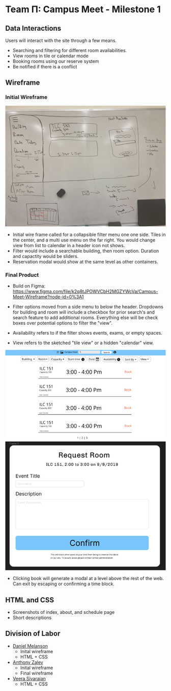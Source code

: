 # Team &Pi;: Campus Meet - Milestone 1

## Data Interactions

Users will interact with the site through a few means.

- Searching and filtering for different room availabilities.
- View rooms in tile or calendar mode
- Booking rooms using our reserve system
- Be notified if there is a conflict

## Wireframe

### Initial Wireframe

![Inital Wireframe](../images/wireframe-inital.jpg)

- Initial wire frame called for a collapsible filter menu one one side. Tiles in the center, and a multi use menu on the far right. You would change view from list to calendar in a header icon not shows.
- Filter would include a searchable building, then room option. Duration and capactity would be sliders.
- Reservation modal would show at the same level as other containers.

### Final Product

- Build on Figma: <https://www.figma.com/file/k2q8tJPOWVCbH2MGZYWcVa/Campus-Meet-Wireframe?node-id=0%3A1>

- Filter options moved from a side menu to below the header. Dropdowns for building and room will include a checkbox for prior search's and search feature to add additional rooms. Everything else will be check boxes over potential options to filter the "view".
- Availability refers to if the filter shows events, exams, or empty spaces.
- View refers to the sketched "tile view" or a hidden "calendar" view.

![Final Wireframe Screenshot 1](../images/main_tile_page.png)
![Final Wireframe Screenshot 2](../images/reservation_modal.png)

- Clicking book will generate a modal at a level above the rest of the web. Can exit by escaping or confirming a time block.

## HTML and CSS

- Screenshots of index, about, and schedule page
- Short descriptions

## Division of Labor

- [Daniel Melanson](https://github.com/daniel-melanson)
  - Inital wireframe
  - HTML + CSS
- [Anthony Zalev](https://github.com/AnthonyZalev)
  - Inital wireframe
  - Final wireframe
- [Veera Sivarajan](https://github.com/veera-sivarajan)
  - HTML + CSS
